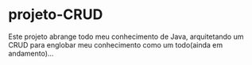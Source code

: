 # projeto-CRUD
Este projeto abrange todo meu conhecimento de Java, arquitetando um CRUD para englobar meu conhecimento como um todo(ainda em andamento)...
